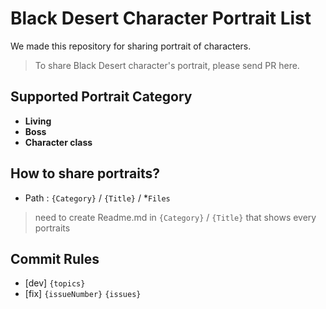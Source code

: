# Black Desert Character Portrait List

We made this repository for sharing portrait of characters.
> To share Black Desert character's portrait, please send PR here.

## Supported Portrait Category
* **Living**
* **Boss**
* **Character class**

## How to share portraits?
* Path : `{Category}` / `{Title}` / *`Files`
> need to create Readme.md in `{Category}` / `{Title}` that shows every portraits

## Commit Rules
* [dev] `{topics}`
* [fix] `{issueNumber}` `{issues}`
